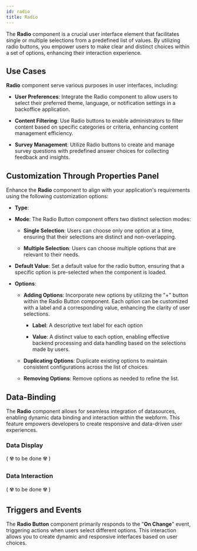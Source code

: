 ```yaml
---
id: radio
title: Radio
---
```


The **Radio** component is a crucial user interface element that facilitates single or multiple selections from a predefined list of values. By utilizing radio buttons, you empower users to make clear and distinct choices within a set of options, enhancing their interaction experience.


## Use Cases

**Radio** component serve various purposes in user interfaces, including:

- **User Preferences**: Integrate the Radio component to allow users to select their preferred theme, language, or notification settings in a backoffice application.

- **Content Filtering**: Use Radio buttons to enable administrators to filter content based on specific categories or criteria, enhancing content management efficiency.

- **Survey Management**: Utilize Radio buttons to create and manage survey questions with predefined answer choices for collecting feedback and insights.



## Customization Through Properties Panel

Enhance the **Radio** component to align with your application's requirements using the following customization options:

- **Type**: 

- **Mode**: The Radio Button component offers two distinct selection modes:
    - **Single Selection**: Users can choose only one option at a time, ensuring that their selections are distinct and non-overlapping.

    - **Multiple Selection**: Users can choose multiple options that are relevant to their needs.  

- **Default Value**: Set a default value for the radio button, ensuring that a specific option is pre-selected when the component is loaded.

- **Options**: 
    - **Adding Options**: Incorporate new options by utilizing the "+" button within the Radio Button component. Each option can be customized with a label and a corresponding value, enhancing the clarity of user selections.

        - **Label**: A descriptive text label for each option

        - **Value**: A distinct value to each option, enabling effective backend processing and data handling based on the selections made by users.

    - **Duplicating Options**: Duplicate existing options to maintain consistent configurations across the list of choices.

    - **Removing Options**: Remove options as needed to refine the list.



## Data-Binding

The **Radio** component allows for seamless integration of datasources, enabling dynamic data binding and interaction within the webform. This feature empowers developers to create responsive and data-driven user experiences.

### Data Display
( ☢️ to be done ☢️ )

### Data Interaction
( ☢️ to be done ☢️ )



## Triggers and Events

The **Radio Button** component primarily responds to the "**On Change**" event, triggering actions when users select different options. This interaction allows you to create dynamic and responsive interfaces based on user choices.

